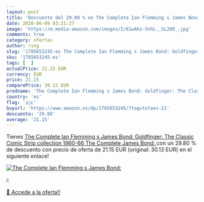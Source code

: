 ```yaml
---
layout: post
title: 'Descuento del 29.80 % en The Complete Ian Flemming s James Bond: '
date: 2020-06-09 03:21:27
image: 'https://m.media-amazon.com/images/I/61wAKz-5nhL._SL200_.jpg'
comments: true
category: ofertas
author: ring
slug: '1785653245-es The Complete Ian Flemming s James Bond: Goldfinger: The...'
sku: '1785653245-es'
tags: [  ]
actualPrice: 21.15 EUR
currency: EUR
price: 21.15
comparePrice: 30.13 EUR
prodname: 'The Complete Ian Flemming s James Bond: Goldfinger: The Classic Comic Strip collection 1960-66  The Complete James Bond: '
country: 'es'
flag: '🇪🇸'
buyurl: 'https://www.amazon.es/dp/1785653245/?tag=tolees-21'
descuento: '29.80'
average: '21.15'
---
```


Tienes [The Complete Ian Flemming s James Bond: Goldfinger: The Classic Comic Strip collection 1960-66  The Complete James Bond: ](https://www.amazon.es/dp/1785653245/?tag=tolees-21) con un 29.80 % de descuento con precio de oferta de 21.15 EUR (original: 30.13 EUR) en el siguiente enlace!

[![The Complete Ian Flemming s James Bond: ](https://m.media-amazon.com/images/I/61wAKz-5nhL._SL200_.jpg)](https://www.amazon.es/dp/1785653245/?tag=tolees-21)

ℹ️:


[🛒 Accede a la oferta!!](https://www.amazon.es/dp/1785653245/?tag=tolees-21)
